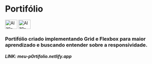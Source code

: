 # Portifólio
<div style="display: inline_block">
  <img align="center" title="HTML5" alt="Alan-HTML" height="30" width="40" src="https://xesque.rocketseat.dev/platform/tech/html5.svg">
  <img align="center" title="CSS3" alt="Alan-CSS" height="30" width="40" src="https://xesque.rocketseat.dev/platform/tech/css3.svg">  
</div>

### Portifólio criado implementando Grid e Flexbox para maior aprendizado e buscando entender sobre a responsividade.

##### LINK: <a>meu-p0rtifolio.netlify.app</a>
